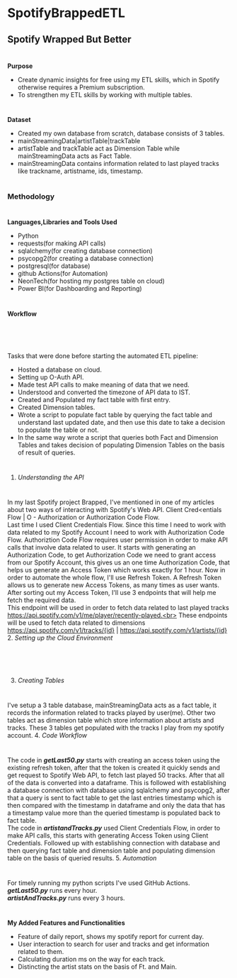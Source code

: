 # SpotifyBrappedETL
## Spotify Wrapped But Better
#
**Purpose**
- Create dynamic insights for free using my ETL skills, which in Spotify otherwise requires a Premium subscription.
- To strengthen my ETL skills by working with multiple tables.
#
**Dataset**
- Created my own database from scratch, database consists of 3 tables.
- mainStreamingData|artistTable|trackTable
- artistTable and trackTable act as Dimension Table while mainStreamingData acts as Fact Table.
- mainStreamingData contains information related to last played tracks like trackname, artistname, ids, timestamp.
#
### **Methodology**
#
**Languages,Libraries and Tools Used**
- Python
- requests(for making API calls)
- sqlalchemy(for creating database connection)
- psycopg2(for creating a database connection)
- postgresql(for database)
- github Actions(for Automation)
- NeonTech(for hosting my postgres table on cloud)
- Power BI(for Dashboarding and Reporting)
#
**Workflow**
#
![]()<br>
#
Tasks that were done before starting the automated ETL pipeline:
- Hosted a database on cloud.
- Setting up O-Auth API.
- Made test API calls to make meaning of data that we need.
- Understood and converted the timezone of API data to IST.
- Created and Populated my fact table with first entry.
- Created Dimension tables.
- Wrote a script to populate fact table by querying the fact table and understand last updated date, and then use this date to take a decision to populate the table or not.
- In the same way wrote a script that queries both Fact and Dimension Tables and takes decision of populating Dimension Tables on the basis of result of queries.
#
1. *Understanding the API*<br>
#
In my last Spotify project Brapped, I've mentioned in one of my articles about two ways of interacting with Spotify's Web API. Client Cred<entials Flow | O - Authorization or Authorization Code Flow. <br>
Last time I used Client Credentials Flow. Since this time I need to work with data related to my Spotify Account I need to work with Authorization Code Flow. Authoriztion Code Flow requires user permission in order to make API calls that involve data related to user. It starts with generating an Authorization Code, to get Authorization Code we need to grant access from our Spotify Account, this gives us an one time Authorization Code, that helps us generate an Access Token which works exactly for 1 hour. Now in order to automate the whole flow, I'll use Refresh Token. A Refresh Token allows us to generate new Access Tokens, as many times as user wants.<br>
After sorting out my Access Token, I'll use 3 endpoints that will help me fetch the required data.<br>
This endpoint will be used in order to fetch data related to last played tracks https://api.spotify.com/v1/me/player/recently-played.<br>
These endpoints will be used to fetch data related to dimensions https://api.spotify.com/v1/tracks/{id} | https://api.spotify.com/v1/artists/{id}<br>
2. *Setting up the Cloud Environment*<br>
#
![]()
#
3. *Creating Tables*<br>
#
I've setup a 3 table database, mainStreamingData acts as a fact table, it records the information related to tracks played by user(me). Other two tables act as dimension table which store information about artists and tracks. These 3 tables get populated with the tracks I play from my spotify account.
4. *Code Workflow*<br>
#
The code in ***getLast50.py*** starts with creating an access token using the existing refresh token, after that the token is created it quickly sends and get request to Spotify Web API, to fetch last played 50 tracks. After that all of the data is converted into a dataframe. This is followed with establishing a database connection with database using sqlalchemy and psycopg2, after that a query is sent to fact table to get the last entries timestamp which is then compared with the timestamp in dataframe and only the data that has a timestamp value more than the queried timestamp is populated back to fact table.<br>
The code in ***artistandTracks.py*** used Client Credentials Flow, in order to make API calls, this starts with generating Access Token using Client Credentials. Followed up with establishing connection with database and then querying fact table and dimension table and populating dimension table on the basis of queried results.
5. *Automation*<br>
#
For timely running my python scripts I've used GitHub Actions.<br>
***getLast50.py*** runs every hour.<br>
***artistAndTracks.py*** runs every 3 hours.<br>
#
**My Added Features and Functionalities**
- Feature of daily report, shows my spotify report for current day.
- User interaction to search for user and tracks and get information related to them.
- Calculating duration ms on the way for each track.
- Distincting the artist stats on the basis of Ft. and Main.


